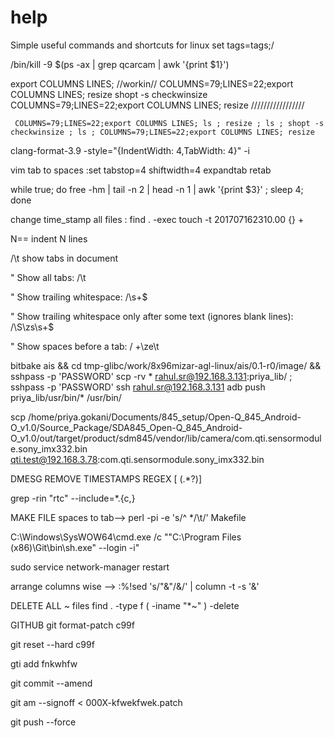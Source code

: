 # help
Simple useful commands and shortcuts for linux
set tags=tags;/

/bin/kill -9 $(ps -ax | grep qcarcam | awk '{print $1}')

export COLUMNS LINES;
//workin//
COLUMNS=79;LINES=22;export COLUMNS LINES; 
resize
 shopt -s checkwinsize
 COLUMNS=79;LINES=22;export COLUMNS LINES;
 resize
 /////////////////
 

	 COLUMNS=79;LINES=22;export COLUMNS LINES; ls ; resize ; ls ; shopt -s checkwinsize ; ls ; COLUMNS=79;LINES=22;export COLUMNS LINES; resize
 
 clang-format-3.9  -style="{IndentWidth: 4,TabWidth: 4}" -i
 
 vim tab to spaces
:set tabstop=4 shiftwidth=4 expandtab retab

while true; do free -hm | tail -n 2 | head -n 1 | awk '{print $3}' ; sleep 4; done

  change time_stamp all files : 
    find . -exec touch -t 201707162310.00 {} +        


N==   indent N lines

/\t     show tabs in document


" Show all tabs:
/\t

" Show trailing whitespace:
/\s\+$

" Show trailing whitespace only after some text (ignores blank lines):
/\S\zs\s\+$

" Show spaces before a tab:
/ \+\ze\t



 bitbake ais && cd tmp-glibc/work/8x96mizar-agl-linux/ais/0.1-r0/image/ && sshpass -p 'PASSWORD' scp -rv *  rahul.sr@192.168.3.131:priya_lib/ ; sshpass -p 'PASSWORD' ssh rahul.sr@192.168.3.131 adb push priya_lib/usr/bin/* /usr/bin/
 
 scp /home/priya.gokani/Documents/845_setup/Open-Q_845_Android-O_v1.0/Source_Package/SDA845_Open-Q_845_Android-O_v1.0/out/target/product/sdm845/vendor/lib/camera/com.qti.sensormodule.sony_imx332.bin  qti.test@192.168.3.78:com.qti.sensormodule.sony_imx332.bin



DMESG REMOVE TIMESTAMPS REGEX   \[  (.*?)\]


grep -rin "rtc" --include=\*.{c,}


MAKE FILE spaces to tab-->     perl -pi -e 's/^  */\t/' Makefile


C:\Windows\SysWOW64\cmd.exe /c ""C:\Program Files (x86)\Git\bin\sh.exe" --login -i" 

sudo service network-manager restart



arrange columns wise --> :%!sed 's/"&"/\&/' | column -t -s '&'

DELETE ALL ~ files   find . -type f \( -iname "*~" \) -delete

GITHUB
 git format-patch c99f
 
 git reset --hard c99f
 
 gti add fnkwhfw
 
 git commit --amend
 
 git am --signoff <  000X-kfwekfwek.patch
 
 git push --force
 


